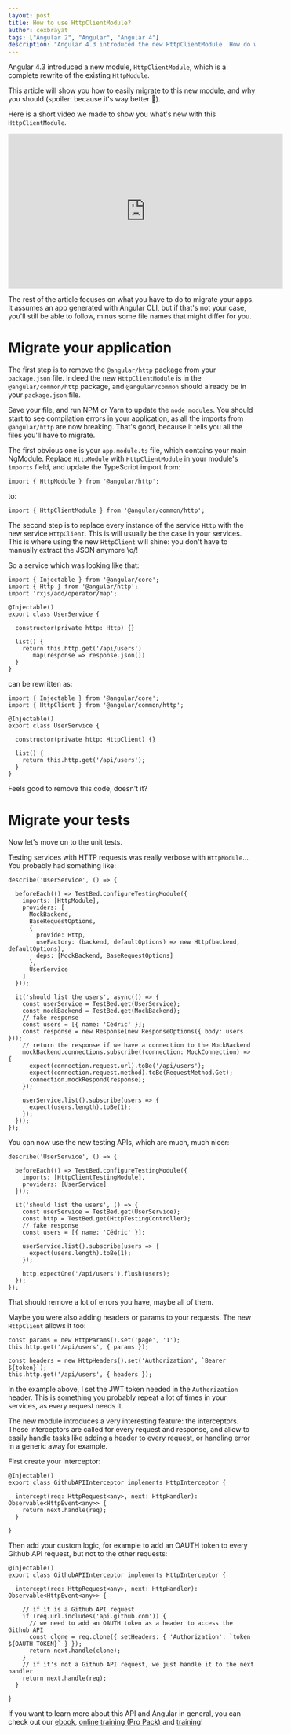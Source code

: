 ```yaml
---
layout: post
title: How to use HttpClientModule?
author: cexbrayat
tags: ["Angular 2", "Angular", "Angular 4"]
description: "Angular 4.3 introduced the new HttpClientModule. How do we migrate our applications to use it?"
---
```


Angular 4.3 introduced a new module, `HttpClientModule`,
which is a complete rewrite of the existing `HttpModule`.

This article will show you how to easily migrate to this new module,
and why you should (spoiler: because it's way better 🦄).

Here is a short video we made to show you what's new with this `HttpClientModule`.

<div class="video-wrapper">
    <iframe width="560" height="315" frameborder="0" allowfullscreen
    src="https://www.youtube.com/embed/jIgUrfXmrLM"></iframe>
</div>

The rest of the article focuses on what you have to do to migrate your apps.
It assumes an app generated with Angular CLI,
but if that's not your case, you'll still be able to follow,
minus some file names that might differ for you.

# Migrate your application

The first step is to remove the `@angular/http` package from your
`package.json` file.
Indeed the new `HttpClientModule` is in the `@angular/common/http` package,
and `@angular/common` should already be in your `package.json` file.

Save your file, and run NPM or Yarn to update the `node_modules`.
You should start to see compilation errors in your application,
as all the imports from `@angular/http` are now breaking.
That's good, because it tells you all the files you'll have to migrate.

The first obvious one is your `app.module.ts` file,
which contains your main NgModule.
Replace `HttpModule` with `HttpClientModule`
in your module's `imports` field,
and update the TypeScript import from:

    import { HttpModule } from '@angular/http';

to:

    import { HttpClientModule } from '@angular/common/http';

The second step is to replace every instance of the service `Http`
with the new service `HttpClient`.
This is will usually be the case in your services.
This is where using the new `HttpClient` will shine:
you don't have to manually extract the JSON anymore \o/!

So a service which was looking like that:

    import { Injectable } from '@angular/core';
    import { Http } from '@angular/http';
    import 'rxjs/add/operator/map';

    @Injectable()
    export class UserService {

      constructor(private http: Http) {}

      list() {
        return this.http.get('/api/users')
          .map(response => response.json())
      }
    }

can be rewritten as:

    import { Injectable } from '@angular/core';
    import { HttpClient } from '@angular/common/http';

    @Injectable()
    export class UserService {

      constructor(private http: HttpClient) {}

      list() {
        return this.http.get('/api/users');
      }
    }

Feels good to remove this code, doesn't it?

# Migrate your tests

Now let's move on to the unit tests.

Testing services with HTTP requests was really verbose with `HttpModule`...
You probably had something like:

    describe('UserService', () => {

      beforeEach(() => TestBed.configureTestingModule({
        imports: [HttpModule],
        providers: [
          MockBackend,
          BaseRequestOptions,
          {
            provide: Http,
            useFactory: (backend, defaultOptions) => new Http(backend, defaultOptions),
            deps: [MockBackend, BaseRequestOptions]
          },
          UserService
        ]
      }));

      it('should list the users', async(() => {
        const userService = TestBed.get(UserService);
        const mockBackend = TestBed.get(MockBackend);
        // fake response
        const users = [{ name: 'Cédric' }];
        const response = new Response(new ResponseOptions({ body: users }));
        // return the response if we have a connection to the MockBackend
        mockBackend.connections.subscribe((connection: MockConnection) => {
          expect(connection.request.url).toBe('/api/users');
          expect(connection.request.method).toBe(RequestMethod.Get);
          connection.mockRespond(response);
        });

        userService.list().subscribe(users => {
          expect(users.length).toBe(1);
        });
      }));
    });

You can now use the new testing APIs,
which are much, much nicer:

    describe('UserService', () => {

      beforeEach(() => TestBed.configureTestingModule({
        imports: [HttpClientTestingModule],
        providers: [UserService]
      }));

      it('should list the users', () => {
        const userService = TestBed.get(UserService);
        const http = TestBed.get(HttpTestingController);
        // fake response
        const users = [{ name: 'Cédric' }];

        userService.list().subscribe(users => {
          expect(users.length).toBe(1);
        });

        http.expectOne('/api/users').flush(users);
      });
    });

That should remove a lot of errors you have,
maybe all of them.

Maybe you were also adding headers or params to your requests.
The new `HttpClient` allows it too:

    const params = new HttpParams().set('page', '1');
    this.http.get('/api/users', { params });

    const headers = new HttpHeaders().set('Authorization', `Bearer ${token}`);
    this.http.get('/api/users', { headers });

In the example above, I set the JWT token needed in the `Authorization` header.
This is something you probably repeat a lot of times in your services,
as every request needs it.

The new module introduces a very interesting feature: the interceptors.
These interceptors are called for every request and response,
and allow to easily handle tasks like adding a header to every request,
or handling error in a generic away for example.

First create your interceptor:

    @Injectable()
    export class GithubAPIInterceptor implements HttpInterceptor {

      intercept(req: HttpRequest<any>, next: HttpHandler): Observable<HttpEvent<any>> {
        return next.handle(req);
      }

    }

Then add your custom logic,
for example to add an OAUTH token to every Github API request,
but not to the other requests:

    @Injectable()
    export class GithubAPIInterceptor implements HttpInterceptor {

      intercept(req: HttpRequest<any>, next: HttpHandler): Observable<HttpEvent<any>> {

        // if it is a Github API request
        if (req.url.includes('api.github.com')) {
          // we need to add an OAUTH token as a header to access the Github API
          const clone = req.clone({ setHeaders: { 'Authorization': `token ${OAUTH_TOKEN}` } });
          return next.handle(clone);
        }
        // if it's not a Github API request, we just handle it to the next handler
        return next.handle(req);
      }

    }

If you want to learn more about this API and Angular in general,
you can check out our [ebook](https://books.ninja-squad.com/angular), [online training (Pro Pack)](https://angular-exercises.ninja-squad.com/) and [training](http://ninja-squad.com/training/angular)!
